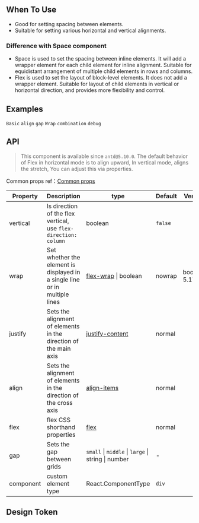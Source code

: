 
## When To Use

- Good for setting spacing between elements.
- Suitable for setting various horizontal and vertical alignments.

### Difference with Space component

- Space is used to set the spacing between inline elements. It will add a wrapper element for each child element for inline alignment. Suitable for equidistant arrangement of multiple child elements in rows and columns.
- Flex is used to set the layout of block-level elements. It does not add a wrapper element. Suitable for layout of child elements in vertical or horizontal direction, and provides more flexibility and control.

## Examples

<!-- prettier-ignore -->
<code src="./demo/basic.tsx">Basic</code>
<code src="./demo/align.tsx">align</code>
<code src="./demo/gap.tsx">gap</code>
<code src="./demo/wrap.tsx">Wrap</code>
<code src="./demo/combination.tsx">combination</code>
<code src="./demo/debug.tsx" debug>debug</code>

## API

> This component is available since `antd@5.10.0`. The default behavior of Flex in horizontal mode is to align upward, In vertical mode, aligns the stretch, You can adjust this via properties.

Common props ref：[Common props](/docs/react/common-props)

| Property | Description | type | Default | Version |
| --- | --- | --- | --- | --- |
| vertical | Is direction of the flex vertical, use `flex-direction: column` | boolean | `false` |  |
| wrap | Set whether the element is displayed in a single line or in multiple lines | [flex-wrap](https://developer.mozilla.org/en-US/docs/Web/CSS/flex-wrap) \| boolean | nowrap | boolean: 5.17.0 |
| justify | Sets the alignment of elements in the direction of the main axis | [justify-content](https://developer.mozilla.org/en-US/docs/Web/CSS/justify-content) | normal |  |
| align | Sets the alignment of elements in the direction of the cross axis | [align-items](https://developer.mozilla.org/en-US/docs/Web/CSS/align-items) | normal |  |
| flex | flex CSS shorthand properties | [flex](https://developer.mozilla.org/en-US/docs/Web/CSS/flex) | normal |  |
| gap | Sets the gap between grids | `small` \| `middle` \| `large` \| string \| number | - |  |
| component | custom element type | React.ComponentType | `div` |  |

## Design Token

<ComponentTokenTable component="Flex"></ComponentTokenTable>
